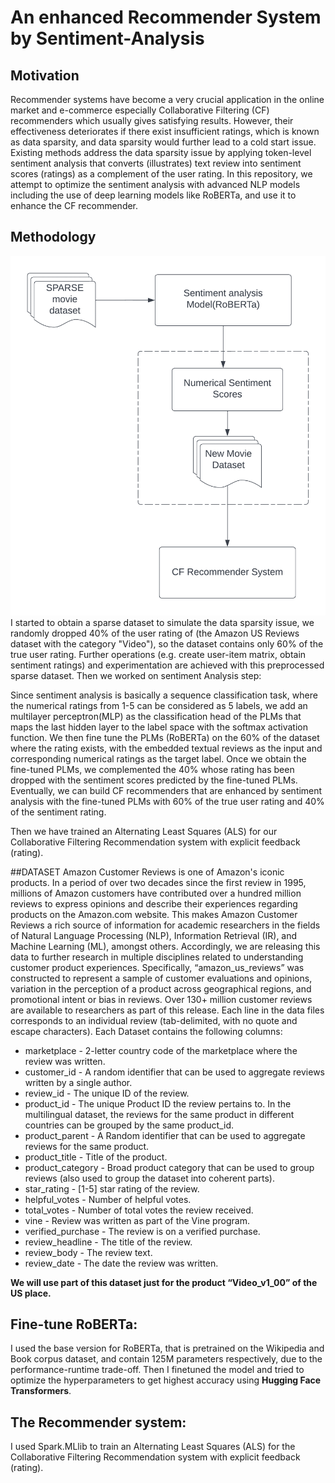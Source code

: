 # An enhanced Recommender System by Sentiment-Analysis

## Motivation

Recommender systems have become a very crucial application in the online market and e-commerce especially Collaborative Filtering (CF) recommenders which usually gives satisfying results.  However, their effectiveness deteriorates if there exist insufficient ratings, which is known as data sparsity, and data sparsity would further lead to a cold start issue. Existing methods address the data sparsity issue by applying token-level sentiment analysis that converts (illustrates) text review into sentiment scores (ratings) as a complement of the user rating. In this repository, we attempt to optimize the sentiment analysis with advanced NLP models including the use of deep learning models like RoBERTa, and use it to enhance the CF recommender.

## Methodology

![Methodology](./methodology.png)
I started to obtain a sparse dataset to simulate the data sparsity issue, we randomly dropped 40% of the user rating of (the Amazon US Reviews
dataset with the category "Video"), so the dataset contains only 60% of the true user rating. Further operations (e.g. create user-item matrix, obtain sentiment ratings) and experimentation are achieved with this preprocessed sparse dataset.
Then we worked on sentiment Analysis step:

Since sentiment analysis is basically a sequence classification task, where the numerical ratings from 1-5 can be considered as 5 labels, we add an multilayer perceptron(MLP) as the classification head of the PLMs that maps the last hidden layer to the label space with the softmax activation function. We then fine tune the PLMs (RoBERTa) on the 60% of the dataset where the rating exists, with the embedded textual reviews as the input and corresponding numerical ratings as the target label. Once we obtain the fine-tuned PLMs, we complemented the 40% whose rating has been dropped with the sentiment scores predicted by the fine-tuned PLMs. Eventually, we can build CF recommenders that are enhanced by sentiment analysis with the fine-tuned PLMs with 60% of the true user rating and 40% of the sentiment rating.

Then we have trained an Alternating Least Squares (ALS) for our Collaborative Filtering Recommendation system with explicit feedback (rating).

##DATASET
Amazon Customer Reviews is one of Amazon's iconic products. In a period of over two decades since the first review in 1995, millions of Amazon customers have contributed over a hundred million reviews to express opinions and describe their experiences regarding products on the Amazon.com website. This makes Amazon Customer Reviews a rich source of information for academic researchers in the fields of Natural Language Processing (NLP), Information Retrieval (IR), and Machine Learning (ML), amongst others. Accordingly, we are releasing this data to further research in multiple disciplines related to understanding customer product experiences. Specifically, “amazon_us_reviews” was constructed to represent a sample of customer evaluations and opinions, variation in the perception of a product across geographical regions, and promotional intent or bias in reviews. Over 130+ million customer reviews are available to researchers as part of this release. Each line in the data files corresponds to an individual review (tab-delimited, with no quote and escape characters). Each Dataset contains the following columns: 

* marketplace - 2-letter country code of the marketplace where the review was written.
* customer_id - A random identifier that can be used to aggregate reviews written by a single author.
* review_id - The unique ID of the review.
* product_id - The unique Product ID the review pertains to. In the multilingual dataset, the reviews for the same product in different countries can be grouped by the same product_id. 
* product_parent - A Random identifier that can be used to aggregate reviews for the same product.
* product_title - Title of the product. 
* product_category - Broad product category that can be used to group reviews (also used to group the dataset into coherent parts). 
* star_rating -  [1-5] star rating of the review.
* helpful_votes - Number of helpful votes.
* total_votes - Number of total votes the review received.
* vine - Review was written as part of the Vine program. 
* verified_purchase - The review is on a verified purchase.
* review_headline - The title of the review. 
* review_body - The review text.
* review_date - The date the review was written.

**We will use part of this dataset just for the product “Video_v1_00” of the US place.**

## Fine-tune RoBERTa:
I used the base version for RoBERTa, that is pretrained on the Wikipedia and Book corpus dataset, and contain 125M parameters respectively, due to the performance-runtime trade-off.
Then I finetuned the model and tried to optimize the hyperparameters to get highest accuracy using **Hugging Face Transformers**.

## The Recommender system:

I used Spark.MLlib to train an Alternating Least Squares (ALS) for the Collaborative Filtering Recommendation system  with explicit feedback (rating). 



